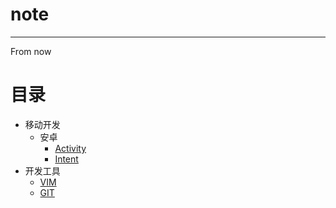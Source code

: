 # note
---
From now
# 目录

- 移动开发
  - 安卓
    - [Activity](./移动开发/安卓/Activity.md)
    - [Intent](./)
- 开发工具
    - [VIM](./开发工具/vim/vim.md)
    - [GIT](./开发工具/git.md)

